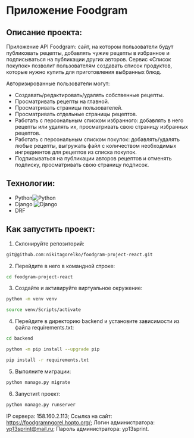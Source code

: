 # Приложение Foodgram
## Описание проекта:
Приложение API Foodgram: сайт, на котором пользователи будут публиковать рецепты, добавлять чужие рецепты в избранное и подписываться на публикации других авторов. Сервис «Список покупок» позволит пользователям создавать список продуктов, которые нужно купить для приготовления выбранных блюд.

Авторизированные пользователи могут:
- Создавать/редактировать/удалять собственные рецепты.
- Просматривать рецепты на главной.
- Просматривать страницы пользователей.
- Просматривать отдельные страницы рецептов.
- Работать с персональным списком избранного: добавлять в него рецепты или удалять их, просматривать свою страницу избранных рецептов.
- Работать с персональным списком покупок: добавлять/удалять любые рецепты, выгружать файл с количеством необходимых ингредиентов для рецептов из списка покупок.
- Подписываться на публикации авторов рецептов и отменять подписку, просматривать свою страницу подписок.

## Технологии:
- Python![Python](https://sun9-42.userapi.com/impg/ESpMIJpcLUUdddblsytyPK67yWZEc0FbOIsCgg/ZIH4g4hcoCI.jpg?size=89x50&quality=96&sign=5c343589a43f168aad7c48e28d0873ee&type=album)
- Django ![Django](https://sun9-78.userapi.com/impg/oMFPzjXvPGr8M8M9zTI__UVHPmWnVANmSqlkoA/2GkVk36hafM.jpg?size=50x50&quality=96&sign=e5fb4b96630107c8b582c0af860febc0&type=album)
- DRF

## Как запустить проект:
 1. Cклонируйте репозиторий:
 ```sh 
 git@github.com:nikitagorelko/foodgram-project-react.git
 ```

 2. Перейдите в него в командной строке:
 ```sh
 cd foodgram-project-react
 ```

 3. Cоздайте и активируйте виртуальное окружение:
 ```sh 
 python -m venv venv

 source venv/Scripts/activate
 ```

 4. Перейдите в директорию backend и установите зависимости из файла requirements.txt:
 ```sh
 cd backend

 python -m pip install --upgrade pip

 pip install -r requirements.txt
 ```

 5. Выполните миграции:
 ```sh
 python manage.py migrate
 ```

 6. Запуститt проект:
```sh
python manage.py runserver
```
IP сервера: 158.160.2.113;
Ссылка на сайт: https://foodgramngorel.hopto.org/;
Логин администратора: yp13sprint@mail.ru;
Пароль администратора: yp13sprint.
